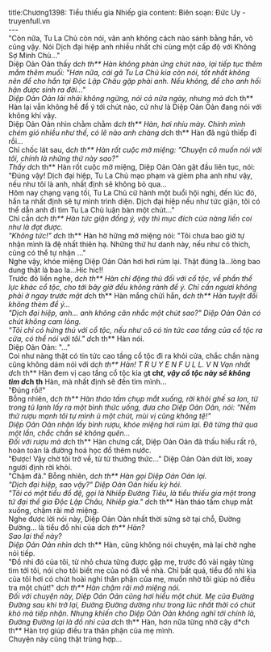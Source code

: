 title:Chương1398: Tiểu thiếu gia Nhiếp gia
content:
Biên soạn: Đức Uy - truyenfull.vn<br>---<br>"Còn nữa, Tu La Chủ còn nói, văn anh không cách nào sánh bằng hắn, võ cũng vậy. Nói Dịch đại hiệp anh nhiều nhất chỉ cùng một cấp độ với Không Sợ Minh Chủ..."<br>Diệp Oản Oản thấy d*ch th** Hàn không phản ứng chút nào, lại tiếp tục thêm mắm thêm muối: "Hơn nữa, cái gã Tu La Chủ kia còn nói, tốt nhất không nên để cho hắn tại Độc Lập Châu gặp phải anh. Nếu không, để cho anh hối hận được sinh ra đời..."<br>Diệp Oản Oản lải nhải không ngừng, nói cả nửa ngày, nhưng mà d*ch th** Hàn lại vẫn không hề để ý tới chút nào, cứ như là Diệp Oản Oản đang nói với không khí vậy.<br>Diệp Oản Oản nhìn chằm chằm d*ch th** Hàn, hơi nhíu mày. Chính mình chém gió nhiều như thế, có lẽ nào anh chàng d*ch th** Hàn đã ngủ thiếp đi rồi…<br>Chỉ chốc lát sau, d*ch th** Hàn rốt cuộc mở miệng: "Chuyện cô muốn nói với tôi, chính là những thứ này sao?"<br>Thấy d*ch th** Hàn rốt cuộc mở miệng, Diệp Oản Oản gật đầu liên tục, nói: "Đúng vậy! Dịch đại hiệp, Tu La Chủ mạo phạm và gièm pha anh như vậy, nếu như tôi là anh, nhất định sẽ không bỏ qua...<br>Hôm nay chạng vạng tối, Tu La Chủ cử hành một buổi hội nghị, đến lúc đó, hắn ta nhất định sẽ tự mình trình diện. Dịch đại hiệp nếu như tức giận, tôi có thể dẫn anh đi tìm Tu La Chủ luận bàn một chút..."<br>Chỉ cần d*ch th** Hàn tức giận đồng ý, vậy thì mục đích của nàng liền coi như là đạt được.<br>"Không tức!" d*ch th** Hàn hờ hững mở miệng nói: "Tôi chưa bao giờ tự nhận mình là đệ nhất thiên hạ. Những thứ hư danh này, nếu như cô thích, cũng có thể tự nhận …"<br>Nghe vậy, khóe miệng Diệp Oản Oản hơi hơi rúm lại. Thật đúng là…lòng bao dung thật là bao la…Hic hic!!<br>Trước đó liền nghe, d*ch th** Hàn chỉ động thủ đối với cổ tộc, về phần thế lực khác cổ tộc, cho tới bây giờ đều không rảnh để ý. Chỉ cần ngươi không phải ở ngay trước mặt d*ch th** Hàn mắng chửi hắn, d*ch th** Hàn tuyệt đối không thèm để ý...<br>"Dịch đại hiệp, anh... anh không cân nhắc một chút sao?" Diệp Oản Oản có chút không cam lòng.<br>"Tôi chỉ có hứng thú với cổ tộc, nếu như cô có tin tức cao tầng của cổ tộc ra cửa, có thể nói với tôi." d*ch th** Hàn nói.<br>Diệp Oản Oản: "..."<br>Coi như nàng thật có tin tức cao tầng cổ tộc đi ra khỏi cửa, chắc chắn nàng cũng không dám nói với d*ch th** Hàn! T R U Y E N F U L L. V N Vạn nhất d*ch th** Hàn đem vị cao tầng cổ tộc kia g**t ch*t, vậy cổ tộc này sẽ không tìm d*ch th** Hàn, mà nhất định sẽ đến tìm mình…<br>"Đúng rồi!"<br>Bỗng nhiên, d*ch th** Hàn tháo tấm chụp mắt xuống, rời khỏi ghế sa lon, từ trong tủ lạnh lấy ra một bình thức uống, đưa cho Diệp Oản Oản, nói: "Nếm thử rượu mạnh tôi tự mình ủ một chút, mùi vị cũng không tệ!"<br>Diệp Oản Oản nhận lấy bình rượu, khóe miệng hơi rúm lại. Đã từng thử qua một lần, chắc chắn sẽ không quên…<br>Đối với rượu mà d*ch th** Hàn chưng cất, Diệp Oản Oản đã thấu hiểu rất rõ, hoàn toàn là đường hoá học đổ thêm nước.<br>"Được! Vậy chờ tôi trở về, từ từ thưởng thức..." Diệp Oản Oản dứt lời, xoay người định rời khỏi.<br>"Chậm đã." Bỗng nhiên, d*ch th** Hàn gọi Diệp Oản Oản lại.<br>"Dịch đại hiệp, sao vậy?" Diệp Oản Oản hiếu kỳ hỏi.<br>"Tôi có một tiểu đồ đệ, gọi là Nhiếp Đường Tiêu, là tiểu thiếu gia một trong tứ đại thế gia Độc Lập Châu, Nhiếp gia." d*ch th** Hàn tháo tấm chụp mắt xuống, chậm rãi mở miệng.<br>Nghe được lời nói này, Diệp Oản Oản nhất thời sững sờ tại chỗ, Đường Đường... là tiểu đồ nhi của d*ch th** Hàn?<br>Sao lại thế này?<br>Diệp Oản Oản nhìn d*ch th** Hàn, cũng không nói chuyện, mà lại chờ nghe nói tiếp.<br>"Đồ nhi đó của tôi, từ nhỏ chưa từng được gặp mẹ, trước đó vài ngày từng tìm tới tôi, nói cho tôi biết mẹ của nó đã về nhà. Chỉ bất quá, tiểu đồ nhi kia của tôi hơi có chút hoài nghi thân phận của mẹ, muốn nhờ tôi giúp nó điều tra một chút!" d*ch th** Hàn chậm rãi mở miệng nói.<br>Đối với chuyện này, Diệp Oản Oản cũng hơi hiểu một chút. Mẹ của Đường Đường sau khi trở lại, Đường Đường dường như trong lúc nhất thời có chút khó mà tiếp nhận. Nhưng khiến cho Diệp Oản Oản không nghĩ tới chính là, Đường Đường lại là đồ nhi của d*ch th** Hàn, hơn nữa từng nhờ cậy d*ch th** Hàn trợ giúp điều tra thân phận của mẹ mình.<br>Chuyện này cũng thật trùng hợp...